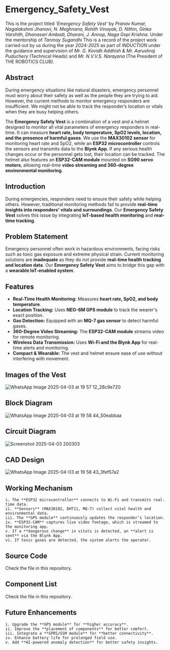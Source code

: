 # Emergency_Safety_Vest

This is the project titled *'Emergency Safety Vest'* by *Pranav Kumar, Nagalakshmi Jhanavi, N. Meghnana, Rohith Vinayak, D. Nithin, Ginka Varshith, Dhanasari Ambadi, Dharani, J. Annop, Naga Gopi Krishna*. Under the mentorship of *Tanmay Sugandhi*
This is a record of the project work carried out by us during the year *2024-2025* as part of *INDUCTION* under the guidance and supervision of *Mr. G. Kovidh Addhish & Mr. Aarushraj Puduchery* (Technical Heads) and *Mr. N.V.V.S. Narayana* (The President of THE ROBOTICS CLUB).

## Abstract
During emergency situations like natural disasters, emergency personnel must worry about their safety as well as the people they are trying to aid. However, the current methods to monitor emergency responders are insufficient. We might not be able to track the responder’s location or vitals when they are busy helping others.

The **Emergency Safety Vest** is a combination of a vest and a helmet designed to monitor all vital parameters of emergency responders in real-time. It can measure **heart rate, body temperature, SpO2 levels, location, and the presence of harmful gases**. We use the **MAX30102 sensor** for monitoring heart rate and SpO2, while an **ESP32 microcontroller** controls the sensors and transmits data to the **Blynk App**. If any serious health changes occur or the personnel gets lost, their location can be tracked. The helmet also features an **ESP32-CAM module** mounted on **SG90 servo motors**, allowing real-time **video streaming and 360-degree environmental monitoring**.

## Introduction
During emergencies, responders need to ensure their safety while helping others. However, traditional monitoring methods fail to provide **real-time insights into responders' vitals and surroundings**. Our **Emergency Safety Vest** solves this issue by integrating **IoT-based health monitoring** and **real-time tracking**.

## Problem Statement
Emergency personnel often work in hazardous environments, facing risks such as toxic gas exposure and extreme physical strain. Current monitoring solutions are **inadequate** as they do not provide **real-time health tracking and location data**. Our **Emergency Safety Vest** aims to bridge this gap with a **wearable IoT-enabled system**.

## Features
- **Real-Time Health Monitoring:** Measures **heart rate, SpO2, and body temperature**.
- **Location Tracking:** Uses **NEO-6M GPS module** to track the wearer's exact position.
- **Gas Detection:** Equipped with an **MQ-7 gas sensor** to detect harmful gases.
- **360-Degree Video Streaming:** The **ESP32-CAM module** streams video for remote monitoring.
- **Wireless Data Transmission:** Uses **Wi-Fi and the Blynk App** for real-time alerts and monitoring.
- **Compact & Wearable:** The vest and helmet ensure ease of use without interfering with movement.

## Images of the Vest
![WhatsApp Image 2025-04-03 at 19 57 12_28c9e720](https://github.com/user-attachments/assets/1830b93a-de09-4e3f-b7b4-ccfa4403ac1c)

## Block Diagram
![WhatsApp Image 2025-04-03 at 19 58 44_50eabbaa](https://github.com/user-attachments/assets/36bc8dea-3f62-43da-959f-957985b23d9f)

## Circuit Diagram
![Screenshot 2025-04-03 200303](https://github.com/user-attachments/assets/13322d21-fddc-44fe-a525-72b89a99cbd6)

## CAD Design
![WhatsApp Image 2025-04-03 at 19 58 43_3fef57a2](https://github.com/user-attachments/assets/ee795f6e-832c-4091-a680-c3271f77e873)

## Working Mechanism
    i. The **ESP32 microcontroller** connects to Wi-Fi and transmits real-time data.
    ii. **Sensors** (MAX30102, DHT11, MQ-7) collect vital health and environmental data.
    iii. The **GPS module** continuously updates the responder’s location.
    iv. **ESP32-CAM** captures live video footage, which is streamed to the monitoring app.
    v. If a **dangerous change** in vitals is detected, an **alert is sent** via the Blynk App.
    vi. If toxic gases are detected, the system alerts the operator.

## Source Code
Check the file in this repository.

## Component List
Check the file in this repository.

## Future Enhancements
    i. Upgrade the **GPS module** for **higher accuracy**.
    ii. Improve the **placement of components** for better comfort.
    iii. Integrate a **GPRS/GSM module** for **better connectivity**.
    iv. Enhance battery life for prolonged field use.
    v. Add **AI-powered anomaly detection** for better safety insights.

